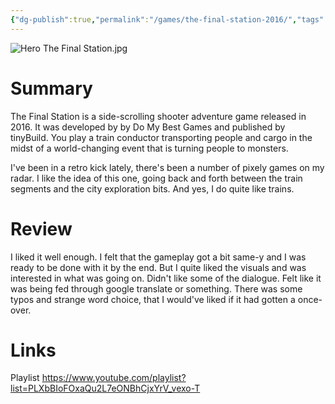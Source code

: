 ```yaml
---
{"dg-publish":true,"permalink":"/games/the-final-station-2016/","tags":["LP","games"],"created":"2023-12-08","updated":"2024-10-29"}
---
```



![Hero The Final Station.jpg](/img/user/Attachments/Hero%20The%20Final%20Station.jpg)

# Summary

The Final Station is a side-scrolling shooter adventure game released in 2016. It was developed by by Do My Best Games and published by tinyBuild. You play a train conductor transporting people and cargo in the midst of a world-changing event that is turning people to monsters.

I've been in a retro kick lately, there's been a number of pixely games on my radar. I like the idea of this one, going back and forth between the train segments and the city exploration bits. And yes, I do quite like trains.

# Review

I liked it well enough. I felt that the gameplay got a bit same-y and I was ready to be done with it by the end. But I quite liked the visuals and was interested in what was going on. Didn't like some of the dialogue. Felt like it was being fed through google translate or something. There was some typos and strange word choice, that I would've liked if it had gotten a once-over.

# Links

Playlist https://www.youtube.com/playlist?list=PLXbBIoFOxaQu2L7eONBhCjxYrV_vexo-T
